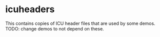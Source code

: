 # icuheaders

This contains copies of ICU header files that are used by some demos.
TODO: change demos to not depend on these.
